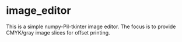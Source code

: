 # image_editor
This is a simple numpy-Pil-tkinter image editor. The focus is to provide CMYK/gray image slices for offset printing.
